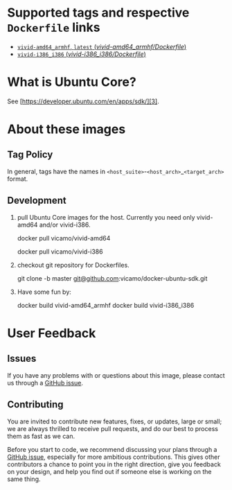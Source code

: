 Supported tags and respective `Dockerfile` links
=======
- [`vivid-amd64_armhf`, `latest` (*vivid-amd64_armhf/Dockerfile*)][1]
- [`vivid-i386_i386` (*vivid-i386_i386/Dockerfile*)][2]

What is Ubuntu Core?
=======

See [https://developer.ubuntu.com/en/apps/sdk/][3].

About these images
=======

## Tag Policy

In general, tags have the names in `<host_suite>`-`<host_arch>`_`<target_arch>` format.

## Development

 1. pull Ubuntu Core images for the host. Currently you need only vivid-amd64 and/or vivid-i386.

    docker pull vicamo/vivid-amd64

    docker pull vicamo/vivid-i386

 2. checkout git repository for Dockerfiles.

    git clone -b master git@github.com:vicamo/docker-ubuntu-sdk.git

 3. Have some fun by:

    docker build vivid-amd64_armhf
    docker build vivid-i386_i386

User Feedback
=======
## Issues
If you have any problems with or questions about this image, please contact us through a [GitHub issue][4].

## Contributing
You are invited to contribute new features, fixes, or updates, large or small; we are always thrilled to receive pull requests, and do our best to process them as fast as we can.

Before you start to code, we recommend discussing your plans through a [GitHub issue][4], especially for more ambitious contributions. This gives other contributors a chance to point you in the right direction, give you feedback on your design, and help you find out if someone else is working on the same thing.

  [1]: https://github.com/vicamo/docker-ubuntu-sdk/blob/master/vivid-amd64_armhf/Dockerfile
  [2]: https://github.com/vicamo/docker-ubuntu-sdk/blob/master/vivid-i386_i386/Dockerfile
  [3]: https://developer.ubuntu.com/en/apps/sdk/
  [4]: https://github.com/vicamo/docker-ubuntu-sdk/issues
